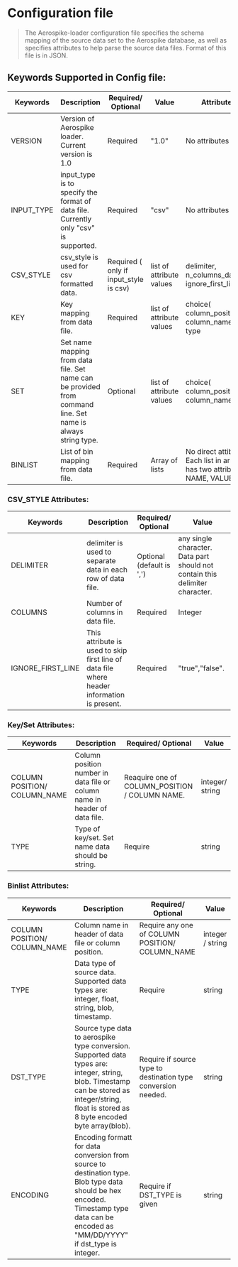 # Configuration file
  > The Aerospike-loader configuration file specifies the schema mapping of the source data set to the Aerospike database, as well as specifies attributes to help parse the source data files.
Format of this file is in JSON.

## Keywords Supported in Config file:

| Keywords   | Description                                                                                                  | Required/ Optional                     | Value                    | Attributes                                                                |
|------------|--------------------------------------------------------------------------------------------------------------|----------------------------------------|--------------------------|---------------------------------------------------------------------------|
| VERSION    | Version of Aerospike loader. Current version is 1.0                                                          | Required                               | "1.0"                    | No attributes                                                             |
| INPUT_TYPE | input_type is to specify the format of data file. Currently only "csv" is supported.                         | Required                               | "csv"                    | No attributes                                                             |
| CSV_STYLE  | csv_style is used for csv formatted data.                                                                    | Required ( only if input_style is csv) | list of attribute values | delimiter, n_columns_datafile, ignore_first_line                          |
| KEY        | Key mapping from data file.                                                                                  | Required                               | list of attribute values | choice( column_position, column_name), type                               |
| SET        | Set name mapping from data file. Set name can be provided from command line. Set name is always string type. | Optional                               | list of attribute values | choice( column_position, column_name)                                     |
| BINLIST    |  List of bin mapping  from data file.                                                                        | Required                               | Array of lists           | No direct attibutes. Each list in array has two attributes: NAME, VALUE . |

### CSV_STYLE Attributes:

| Keywords          	| Description                                                                                  	| Required/ Optional        	| Value                                                                        	|
|-------------------	|----------------------------------------------------------------------------------------------	|---------------------------	|------------------------------------------------------------------------------	|
| DELIMITER         	| delimiter is used to separate data in each row of data file.                                 	| Optional (default is ',') 	| any single character. Data part should not contain this delimiter character. 	|
| COLUMNS           	| Number of columns in data file.                                                              	| Required                  	| Integer                                                                      	|
| IGNORE_FIRST_LINE 	| This attribute is used to skip first line of data file where header information is present.  	| Required                  	| "true","false".                                                              	|

### Key/Set Attributes:

| Keywords                     | Description                                                                | Required/ Optional                             | Value           |
|------------------------------|----------------------------------------------------------------------------|------------------------------------------------|-----------------|
| COLUMN POSITION/ COLUMN_NAME | Column position number in data file or column name in header of data file. | Reaquire one of COLUMN_POSITION / COLUMN NAME. | integer/ string |
| TYPE                         | Type of key/set. Set name data should be string.                           | Require                                        | string          |

### Binlist Attributes:

| Keywords                     | Description                                                                                                                                                                                    | Required/ Optional                                            | Value            |
|------------------------------|------------------------------------------------------------------------------------------------------------------------------------------------------------------------------------------------|---------------------------------------------------------------|------------------|
| COLUMN POSITION/ COLUMN_NAME | Column name in header of data file or column position.                                                                                                                                         | Require any one of COLUMN POSITION/ COLUMN_NAME               | integer / string |
| TYPE                         | Data type of source data. Supported data types are: integer, float, string, blob, timestamp.                                                                                                   | Require                                                       | string           |
| DST_TYPE                     | Source type data to aerospike type conversion. Supported data types are: integer, string, blob. Timestamp can be stored as integer/string, float is stored as 8 byte encoded byte array(blob). | Require if source type to destination type conversion needed. | string           |
| ENCODING                     | Encoding formatt for data conversion from source to destination type. Blob type data  should be hex encoded. Timestamp type data can be encoded as "MM/DD/YYYY" if dst_type is integer.        | Require if DST_TYPE is given                                  | string           |
